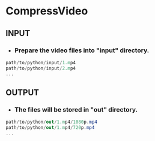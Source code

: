 # CompressVideo

## INPUT
* ### Prepare the video files into "input" directory.
```csharp
path/to/python/input/1.mp4
path/to/python/input/2.mp4
...
```

## OUTPUT
* ### The files will be stored in "out" directory.
```csharp
path/to/python/out/1.mp4/1080p.mp4
path/to/python/out/1.mp4/720p.mp4
...
```